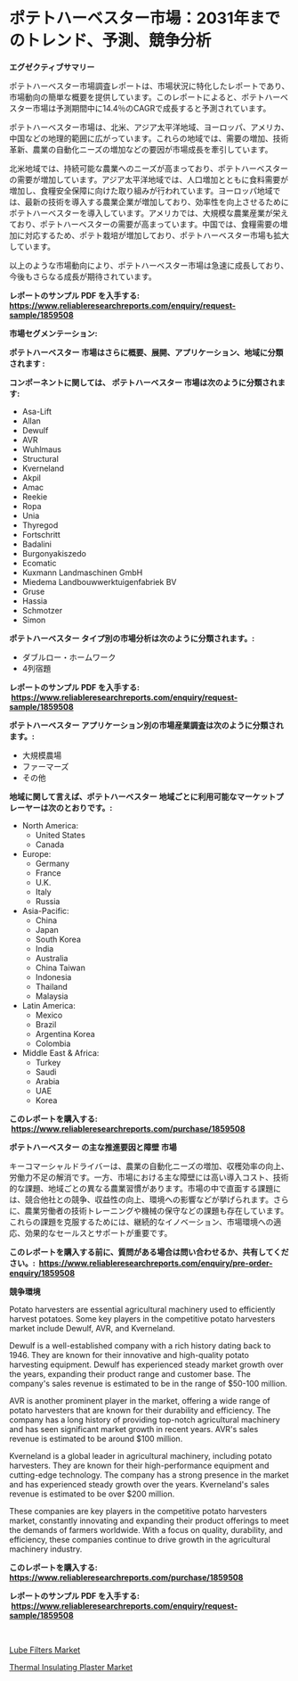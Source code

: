 <p><h1>ポテトハーベスター市場：2031年までのトレンド、予測、競争分析</h1></p><p><strong>エグゼクティブサマリー</strong></p>
<p><p>ポテトハーベスター市場調査レポートは、市場状況に特化したレポートであり、市場動向の簡単な概要を提供しています。このレポートによると、ポテトハーベスター市場は予測期間中に14.4％のCAGRで成長すると予測されています。</p><p>ポテトハーベスター市場は、北米、アジア太平洋地域、ヨーロッパ、アメリカ、中国などの地理的範囲に広がっています。これらの地域では、需要の増加、技術革新、農業の自動化ニーズの増加などの要因が市場成長を牽引しています。</p><p>北米地域では、持続可能な農業へのニーズが高まっており、ポテトハーベスターの需要が増加しています。アジア太平洋地域では、人口増加とともに食料需要が増加し、食糧安全保障に向けた取り組みが行われています。ヨーロッパ地域では、最新の技術を導入する農業企業が増加しており、効率性を向上させるためにポテトハーベスターを導入しています。アメリカでは、大規模な農業産業が栄えており、ポテトハーベスターの需要が高まっています。中国では、食糧需要の増加に対応するため、ポテト栽培が増加しており、ポテトハーベスター市場も拡大しています。</p><p>以上のような市場動向により、ポテトハーベスター市場は急速に成長しており、今後もさらなる成長が期待されています。</p></p>
<p><strong>レポートのサンプル PDF を入手する: <a href="https://www.reliableresearchreports.com/enquiry/request-sample/1859508">https://www.reliableresearchreports.com/enquiry/request-sample/1859508</a></strong></p>
<p><strong>市場セグメンテーション:</strong></p>
<p><strong> ポテトハーベスター 市場はさらに概要、展開、アプリケーション、地域に分類されます :</strong></p>
<p><strong>コンポーネントに関しては、 ポテトハーベスター 市場は次のように分類されます: &nbsp;</strong></p>
<p><ul><li>Asa-Lift</li><li>Allan</li><li>Dewulf</li><li>AVR</li><li>Wuhlmaus</li><li>Structural</li><li>Kverneland</li><li>Akpil</li><li>Amac</li><li>Reekie</li><li>Ropa</li><li>Unia</li><li>Thyregod</li><li>Fortschritt</li><li>Badalini</li><li>Burgonyakiszedo</li><li>Ecomatic</li><li>Kuxmann Landmaschinen GmbH</li><li>Miedema Landbouwwerktuigenfabriek BV</li><li>Gruse</li><li>Hassia</li><li>Schmotzer</li><li>Simon</li></ul></p>
<p><strong> ポテトハーベスター タイプ別の市場分析は次のように分類されます。:</strong></p>
<p><ul><li>ダブルロー・ホームワーク</li><li>4列宿題</li></ul></p>
<p><strong>レポートのサンプル PDF を入手する: &nbsp;<a href="https://www.reliableresearchreports.com/enquiry/request-sample/1859508">https://www.reliableresearchreports.com/enquiry/request-sample/1859508</a></strong></p>
<p><strong> ポテトハーベスター アプリケーション別の市場産業調査は次のように分類されます。:</strong></p>
<p><ul><li>大規模農場</li><li>ファーマーズ</li><li>その他</li></ul></p>
<p><strong>地域に関して言えば、ポテトハーベスター 地域ごとに利用可能なマーケットプレーヤーは次のとおりです。:</strong></p>
<p><ul>
    <li>
        North America:
        <ul>
            <li>United States</li>
            <li>Canada</li>
        </ul>
    </li>
    <li>
        Europe:
        <ul>
            <li>Germany</li>
            <li>France</li>
            <li>U.K.</li>
            <li>Italy</li>
            <li>Russia</li>
        </ul>
    </li>
    <li>
        Asia-Pacific:
        <ul>
            <li>China</li>
            <li>Japan</li>
            <li>South Korea</li>
            <li>India</li>
            <li>Australia</li>
            <li>China Taiwan</li>
            <li>Indonesia</li>
            <li>Thailand</li>
            <li>Malaysia</li>
        </ul>
    </li>
    <li>
        Latin America:
        <ul>
            <li>Mexico</li>
            <li>Brazil</li>
            <li>Argentina Korea</li>
            <li>Colombia</li>
        </ul>
    </li>
    <li>
        Middle East & Africa:
        <ul>
            <li>Turkey</li>
            <li>Saudi</li>
            <li>Arabia</li>
            <li>UAE</li>
            <li>Korea</li>
        </ul>
    </li>
    </ul></p>
<p><strong>このレポートを購入する: &nbsp;<a href="https://www.reliableresearchreports.com/purchase/1859508">https://www.reliableresearchreports.com/purchase/1859508</a></strong></p>
<p><strong>ポテトハーベスター の主な推進要因と障壁 市場</strong></p>
<p><p>キーコマーシャルドライバーは、農業の自動化ニーズの増加、収穫効率の向上、労働力不足の解消です。一方、市場における主な障壁には高い導入コスト、技術的な課題、地域ごとの異なる農業習慣があります。市場の中で直面する課題には、競合他社との競争、収益性の向上、環境への影響などが挙げられます。さらに、農業労働者の技術トレーニングや機械の保守などの課題も存在しています。これらの課題を克服するためには、継続的なイノベーション、市場環境への適応、効果的なセールスとサポートが重要です。</p></p>
<p><strong>このレポートを購入する前に、質問がある場合は問い合わせるか、共有してください。:&nbsp; <a href="https://www.reliableresearchreports.com/enquiry/pre-order-enquiry/1859508">https://www.reliableresearchreports.com/enquiry/pre-order-enquiry/1859508</a></strong></p>
<p><strong>競争環境</strong></p>
<p><p>Potato harvesters are essential agricultural machinery used to efficiently harvest potatoes. Some key players in the competitive potato harvesters market include Dewulf, AVR, and Kverneland.</p><p>Dewulf is a well-established company with a rich history dating back to 1946. They are known for their innovative and high-quality potato harvesting equipment. Dewulf has experienced steady market growth over the years, expanding their product range and customer base. The company's sales revenue is estimated to be in the range of $50-100 million.</p><p>AVR is another prominent player in the market, offering a wide range of potato harvesters that are known for their durability and efficiency. The company has a long history of providing top-notch agricultural machinery and has seen significant market growth in recent years. AVR's sales revenue is estimated to be around $100 million.</p><p>Kverneland is a global leader in agricultural machinery, including potato harvesters. They are known for their high-performance equipment and cutting-edge technology. The company has a strong presence in the market and has experienced steady growth over the years. Kverneland's sales revenue is estimated to be over $200 million.</p><p>These companies are key players in the competitive potato harvesters market, constantly innovating and expanding their product offerings to meet the demands of farmers worldwide. With a focus on quality, durability, and efficiency, these companies continue to drive growth in the agricultural machinery industry.</p></p>
<p><strong>このレポートを購入する: &nbsp; <a href="https://www.reliableresearchreports.com/purchase/1859508">https://www.reliableresearchreports.com/purchase/1859508</a></strong></p>
<p><strong>レポートのサンプル PDF を入手する: &nbsp;<a href="https://www.reliableresearchreports.com/enquiry/request-sample/1859508">https://www.reliableresearchreports.com/enquiry/request-sample/1859508</a></strong><strong></strong></p>
<p>&nbsp;</p>
<p><p><a href="https://butternut-bug-553.notion.site/Lube-Filters-Market-Size-Share-Trends-Analysis-Report-By-Application-Regional-Outlook-Competiti-8796c2d94ed144c084e4403fbb43bccf">Lube Filters Market</a></p><p><a href="https://github.com/Glendatilghmankmgz0rbhwpy/Market-Research-Report-List-1/blob/main/thermal-insulating-plaster-market.md">Thermal Insulating Plaster Market</a></p></p>